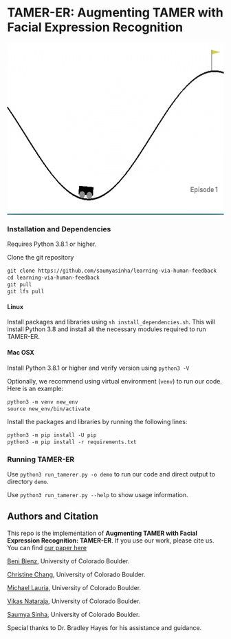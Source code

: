 # TAMER-ER: Augmenting TAMER with Facial Expression Recognition

<img src=https://github.com/saumyasinha/learning-via-human-feedback/blob/master/assets/mountain_car.png width="800" height="400" align="middle">

### Installation and Dependencies
Requires Python 3.8.1 or higher.

Clone the git repository
```
git clone https://github.com/saumyasinha/learning-via-human-feedback
cd learning-via-human-feedback
git pull
git lfs pull
```

#### Linux
Install packages and libraries using `sh install_dependencies.sh`. This will install Python 3.8 and install all the necessary modules required to run TAMER-ER.

#### Mac OSX

Install Python 3.8.1 or higher and verify version using `python3 -V`

Optionally, we recommend using virtual environment (`venv`) to run our code. Here is an example:

```
python3 -m venv new_env
source new_env/bin/activate
```

Install the packages and libraries by running the following lines:

```
python3 -m pip install -U pip
python3 -m pip install -r requirements.txt
```


### Running TAMER-ER

Use `python3 run_tamerer.py -o demo` to run our code and direct output to directory `demo`.

Use `python3 run_tamerer.py --help` to show usage information.


## Authors and Citation

This repo is the implementation of **Augmenting TAMER with Facial Expression Recognition: TAMER-ER**. If you use our work, please cite us. You can find [our paper here](https://github.com/saumyasinha/learning-via-human-feedback/blob/master/assets/AFHRI_Final_Paper_Draft.pdf)

[Beni Bienz](https://github.com/benibienz), University of Colorado Boulder.

[Christine Chang](http://www.xtinebot.com), University of Colorado Boulder.

[Michael Lauria](https://github.com/mikedeltalima), University of Colorado Boulder.

[Vikas Nataraja](https://github.com/vikasnataraja), University of Colorado Boulder.

[Saumya Sinha](https://github.com/saumyasinha), University of Colorado Boulder.

Special thanks to Dr. Bradley Hayes for his assistance and guidance.
